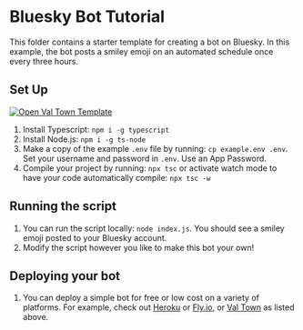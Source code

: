 # Bluesky Bot Tutorial

This folder contains a starter template for creating a bot on Bluesky. In this example, the bot posts a smiley emoji on an automated schedule once every three hours.

## Set Up
[![Open Val Town Template](https://stevekrouse-badge.web.val.run/?3)](https://www.val.town/x/charmaine/blueskyBotTutorial)
1. Install Typescript: `npm i -g typescript`
2. Install Node.js: `npm i -g ts-node`
3. Make a copy of the example `.env` file by running: `cp example.env .env`. Set your username and password in `.env`. Use an App Password.
4. Compile your project by running: `npx tsc` or activate watch mode to have your code automatically compile: `npx tsc -w`

## Running the script 
1. You can run the script locally: `node index.js`. You should see a smiley emoji posted to your Bluesky account. 
2. Modify the script however you like to make this bot your own! 

## Deploying your bot
1. You can deploy a simple bot for free or low cost on a variety of platforms. For example, check out [Heroku](https://devcenter.heroku.com/articles/github-integration) or [Fly.io](https://fly.io/docs/reference/fly-launch/), or [Val Town](https://www.val.town/x/charmaine/blueskyBotTutorial) as listed above.

